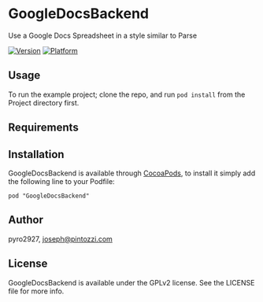 # GoogleDocsBackend

Use a Google Docs Spreadsheet in a style similar to Parse

[![Version](http://cocoapod-badges.herokuapp.com/v/GoogleDocsBackend/badge.png)](http://cocoadocs.org/docsets/GoogleDocsBackend)
[![Platform](http://cocoapod-badges.herokuapp.com/p/GoogleDocsBackend/badge.png)](http://cocoadocs.org/docsets/GoogleDocsBackend)

## Usage

To run the example project; clone the repo, and run `pod install` from the Project directory first.

## Requirements

## Installation

GoogleDocsBackend is available through [CocoaPods](http://cocoapods.org), to install
it simply add the following line to your Podfile:

    pod "GoogleDocsBackend"

## Author

pyro2927, joseph@pintozzi.com

## License

GoogleDocsBackend is available under the GPLv2 license. See the LICENSE file for more info.
